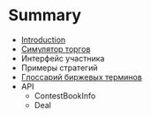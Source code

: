 # Summary

* [Introduction](README.md)
* [Симулятор торгов](docs/simulator.md)
* Интерфейс участника
* Примеры стратегий
* [Глоссарий биржевых терминов](docs/exchange_terms.md)
* API
   * ContestBookInfo
   * Deal

